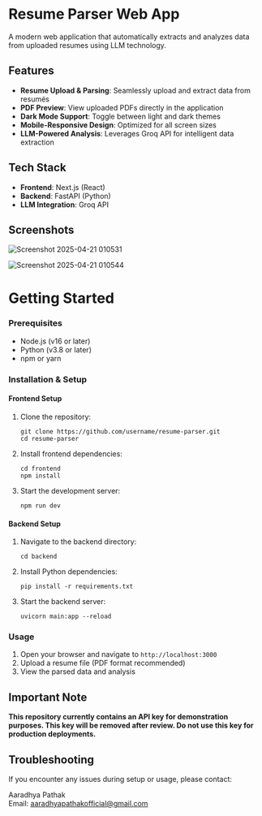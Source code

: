 # Resume Parser Web App

A modern web application that automatically extracts and analyzes data from uploaded resumes using LLM technology.

## Features

- **Resume Upload & Parsing**: Seamlessly upload and extract data from resumés
- **PDF Preview**: View uploaded PDFs directly in the application
- **Dark Mode Support**: Toggle between light and dark themes
- **Mobile-Responsive Design**: Optimized for all screen sizes
- **LLM-Powered Analysis**: Leverages Groq API for intelligent data extraction

## Tech Stack

- **Frontend**: Next.js (React)
- **Backend**: FastAPI (Python)
- **LLM Integration**: Groq API

## Screenshots
![Screenshot 2025-04-21 010531](https://github.com/user-attachments/assets/84a1bc96-40ff-466f-8504-69f48fff6728)

![Screenshot 2025-04-21 010544](https://github.com/user-attachments/assets/290dcb2b-5850-4b6a-bbcb-390943e62dcb)

# Getting Started

### Prerequisites

- Node.js (v16 or later)
- Python (v3.8 or later)
- npm or yarn

### Installation & Setup

#### Frontend Setup

1. Clone the repository:
   ```
   git clone https://github.com/username/resume-parser.git
   cd resume-parser
   ```

2. Install frontend dependencies:
   ```
   cd frontend
   npm install
   ```

3. Start the development server:
   ```
   npm run dev
   ```

#### Backend Setup

1. Navigate to the backend directory:
   ```
   cd backend
   ```

2. Install Python dependencies:
   ```
   pip install -r requirements.txt
   ```

3. Start the backend server:
   ```
   uvicorn main:app --reload
   ```

### Usage

1. Open your browser and navigate to `http://localhost:3000`
2. Upload a resume file (PDF format recommended)
3. View the parsed data and analysis

## Important Note

**This repository currently contains an API key for demonstration purposes. This key will be removed after review. Do not use this key for production deployments.**

## Troubleshooting

If you encounter any issues during setup or usage, please contact:

Aaradhya Pathak  
Email: aaradhyapathakofficial@gmail.com

